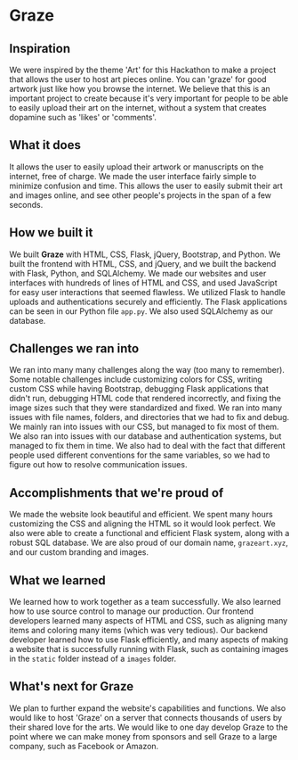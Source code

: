 # Graze

## Inspiration
We were inspired by the theme 'Art' for this Hackathon to make a project that allows the user to host art pieces online. You can 'graze' for good artwork just like how you browse the internet. We believe that this is an important project to create because it's very important for people to be able to easily upload their art on the internet, without a system that creates dopamine such as 'likes' or 'comments'. 

## What it does
It allows the user to easily upload their artwork or manuscripts on the internet, free of charge. We made the user interface fairly simple to minimize confusion and time. This allows the user to easily submit their art and images online, and see other people's projects in the span of a few seconds.

## How we built it
We built **Graze** with HTML, CSS, Flask, jQuery, Bootstrap, and Python. We built the frontend with HTML, CSS, and jQuery, and we built the backend with Flask, Python, and SQLAlchemy. We made our websites and user interfaces with hundreds of lines of HTML and CSS, and used JavaScript for easy user interactions that seemed flawless. We utilized Flask to handle uploads and authentications securely and efficiently. The Flask applications can be seen in our Python file `app.py`. We also used SQLAlchemy as our database.

## Challenges we ran into
We ran into many many challenges along the way (too many to remember). Some notable challenges include customizing colors for CSS, writing custom CSS while having Bootstrap, debugging Flask applications that didn't run, debugging HTML code that rendered incorrectly, and fixing the image sizes such that they were standardized and fixed. We ran into many issues with file names, folders, and directories that we had to fix and debug. We mainly ran into issues with our CSS, but managed to fix most of them. We also ran into issues with our database and authentication systems, but managed to fix them in time. We also had to deal with the fact that different people used different conventions for the same variables, so we had to figure out how to resolve communication issues. 

## Accomplishments that we're proud of
We made the website look beautiful and efficient. We spent many hours customizing the CSS and aligning the HTML so it would look perfect. We also were able to create a functional and efficient Flask system, along with a robust SQL database. We are also proud of our domain name, `grazeart.xyz`, and our custom branding and images.

## What we learned
We learned how to work together as a team successfully. We also learned how to use source control to manage our production. Our frontend developers learned many aspects of HTML and CSS, such as aligning many items and coloring many items (which was very tedious).  Our backend developer learned how to use Flask efficiently, and many aspects of making a website that is successfully running with Flask, such as containing images in the `static` folder instead of a `images` folder.

## What's next for Graze
We plan to further expand the website's capabilities and functions. We also would like to host 'Graze' on a server that connects thousands of users by their shared love for the arts. We would like to one day develop Graze to the point where we can make money from sponsors and sell Graze to a large company, such as Facebook or Amazon.
